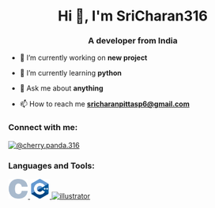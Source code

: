 <h1 align="center">Hi 👋, I'm SriCharan316</h1>
<h3 align="center">A developer from India</h3>

- 🔭 I’m currently working on **new project**

- 🌱 I’m currently learning **python**

- 💬 Ask me about **anything**

- 📫 How to reach me **sricharanpittasp6@gmail.com**

<h3 align="left">Connect with me:</h3>
<p align="left">
<a href="https://instagram.com/@cherry.panda.316" target="blank"><img align="center" src="https://raw.githubusercontent.com/rahuldkjain/github-profile-readme-generator/master/src/images/icons/Social/instagram.svg" alt="@cherry.panda.316" height="30" width="40" /></a>
</p>

<h3 align="left">Languages and Tools:</h3>
<p align="left"> <a href="https://www.cprogramming.com/" target="_blank" rel="noreferrer"> <img src="https://raw.githubusercontent.com/devicons/devicon/master/icons/c/c-original.svg" alt="c" width="40" height="40"/> </a> <a href="https://www.w3schools.com/cpp/" target="_blank" rel="noreferrer"> <img src="https://raw.githubusercontent.com/devicons/devicon/master/icons/cplusplus/cplusplus-original.svg" alt="cplusplus" width="40" height="40"/> </a> <a href="https://www.adobe.com/in/products/illustrator.html" target="_blank" rel="noreferrer"> <img src="https://www.vectorlogo.zone/logos/adobe_illustrator/adobe_illustrator-icon.svg" alt="illustrator" width="40" height="40"/> </a> </p>
